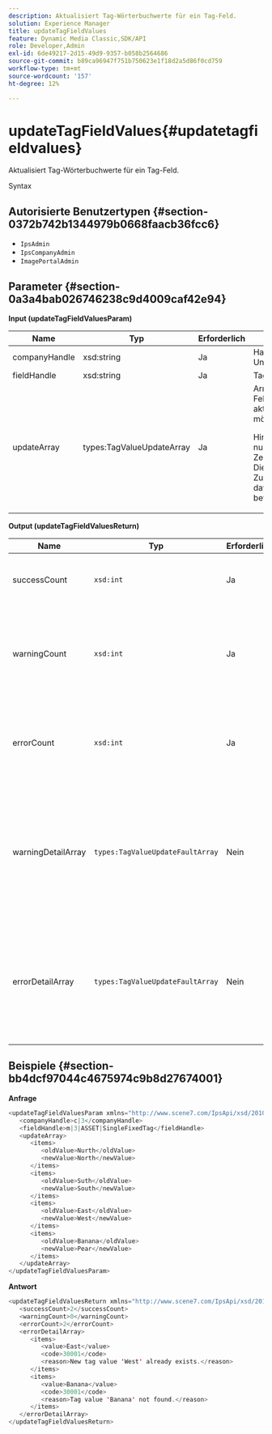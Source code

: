 ```yaml
---
description: Aktualisiert Tag-Wörterbuchwerte für ein Tag-Feld.
solution: Experience Manager
title: updateTagFieldValues
feature: Dynamic Media Classic,SDK/API
role: Developer,Admin
exl-id: 6de49217-2d15-49d9-9357-b058b2564686
source-git-commit: b89ca96947f751b750623e1f18d2a5d86f0cd759
workflow-type: tm+mt
source-wordcount: '157'
ht-degree: 12%

---
```


# updateTagFieldValues{#updatetagfieldvalues}

Aktualisiert Tag-Wörterbuchwerte für ein Tag-Feld.

Syntax

## Autorisierte Benutzertypen {#section-0372b742b1344979b0668faacb36fcc6}

* `IpsAdmin`
* `IpsCompanyAdmin`
* `ImagePortalAdmin`

## Parameter {#section-0a3a4bab026746238c9d4009caf42e94}

**Input (updateTagFieldValuesParam)**

<table id="table_15F354FBC043464080BC975AE35E03A4"> 
 <thead> 
  <tr> 
   <th colname="col1" class="entry"> Name </th> 
   <th colname="col2" class="entry"> Typ </th> 
   <th colname="col3" class="entry"> Erforderlich </th> 
   <th colname="col4" class="entry"> Beschreibung </th> 
  </tr> 
 </thead>
 <tbody> 
  <tr> 
   <td colname="col1"> <span class="codeph"> <span class="varname"> companyHandle</span> </span> </td> 
   <td colname="col2"> <span class="codeph"> xsd:string</span> </td> 
   <td colname="col3"> Ja </td> 
   <td colname="col4"> Handle des Unternehmens. </td> 
  </tr> 
  <tr> 
   <td colname="col1"> <span class="codeph"> <span class="varname"> fieldHandle</span> </span> </td> 
   <td colname="col2"> <span class="codeph"> xsd:string</span> </td> 
   <td colname="col3"> Ja </td> 
   <td colname="col4"> Tag-Feld-Handle. </td> 
  </tr> 
  <tr> 
   <td colname="col1"> <span class="codeph"> <span class="varname"> updateArray</span> </span> </td> 
   <td colname="col2"> <span class="codeph"> types:TagValueUpdateArray</span> </td> 
   <td colname="col3"> Ja </td> 
   <td colname="col4">Array von Tag-Feldwerten, die Sie aktualisieren möchten. <p>Hinweis: Aktualisiert nur Tag-Zeichenfolgenwerte. Die Asset-Zuordnungen sind davon nicht betroffen. </p> </td> 
  </tr> 
 </tbody> 
</table>

**Output (updateTagFieldValuesReturn)**

| Name | Typ | Erforderlich | Beschreibung |
|---|---|---|---|
| successCount | `xsd:int` | Ja | Die Anzahl der erfolgreich aktualisierten Tag-Felder. |
| warningCount | `xsd:int` | Ja | Die Anzahl der Warnungen, die generiert wurden, wenn der Vorgang versuchte, Tag-Felder zu aktualisieren. |
| errorCount | `xsd:int` | Ja | Die Anzahl der Fehler, die bei dem Versuch erzeugt wurden, Tag-Felder zu aktualisieren. |
| warningDetailArray | `types:TagValueUpdateFaultArray` | Nein | Das Array von Details, die mit den Assets verknüpft sind, die Warnungen generiert haben, wenn der Vorgang versucht hat, Tag-Felder zu aktualisieren. |
| errorDetailArray | `types:TagValueUpdateFaultArray` | Nein | Das Array von Details, die mit den Assets verknüpft sind, die beim Versuch, Tag-Felder zu aktualisieren, Fehler generiert haben. |

## Beispiele {#section-bb4dcf97044c4675974c9b8d27674001}

**Anfrage**

```java
<updateTagFieldValuesParam xmlns="http://www.scene7.com/IpsApi/xsd/2010-01-31">
   <companyHandle>c|3</companyHandle>
   <fieldHandle>m|3|ASSET|SingleFixedTag</fieldHandle>
   <updateArray>
      <items>
         <oldValue>Nurth</oldValue>
         <newValue>North</newValue>
      </items>
      <items>
         <oldValue>Suth</oldValue>
         <newValue>South</newValue>
      </items>
      <items>
         <oldValue>East</oldValue>
         <newValue>West</newValue>
      </items>
      <items>
         <oldValue>Banana</oldValue>
         <newValue>Pear</newValue>
      </items>
   </updateArray>
</updateTagFieldValuesParam>
```

**Antwort**

```java {.line-numbers}
<updateTagFieldValuesReturn xmlns="http://www.scene7.com/IpsApi/xsd/2010-01-31">
   <successCount>2</successCount>
   <warningCount>0</warningCount>
   <errorCount>2</errorCount>
   <errorDetailArray>
      <items>
         <value>East</value>
         <code>30001</code>
         <reason>New tag value 'West' already exists.</reason>
      </items>
      <items>
         <value>Banana</value>
         <code>30001</code>
         <reason>Tag value 'Banana' not found.</reason>
      </items>
   </errorDetailArray>
</updateTagFieldValuesReturn>
```
